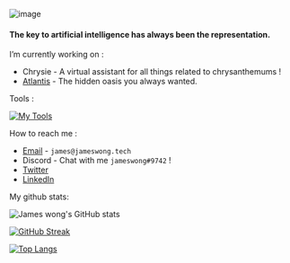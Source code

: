 ![image](https://user-images.githubusercontent.com/87692325/168801884-7996266d-a2eb-4c7f-9dfc-5eb8e3960aad.png)

#### The key to artificial intelligence has always been the representation. 

I’m currently working on :

- Chrysie - A virtual assistant for all things related to chrysanthemums !
- [Atlantis](https://atlantis.jameswong.tech) - The hidden oasis you always wanted.

Tools : 

[![My Tools](https://skillicons.dev/icons?i=docker,git,github,vercel,cloudflare,idea,postman,stackoverflow,figma)](https://github.com/jameswong3388)

How to reach me :

- [Email](mailto:james@jameswong.tech) - `james@jameswong.tech`
- Discord - Chat with me `jameswong#9742` !
- [Twitter](https://twitter.com/jameswong3388)
- [LinkedIn](https://www.linkedin.com/in/jameswong3388/)

My github stats:

![James wong's GitHub stats](https://github-readme-stats.vercel.app/api?username=jameswong3388&show_icons=true&theme=gotham&count_private=true)

[![GitHub Streak](https://github-readme-streak-stats.herokuapp.com/?user=jameswong3388)](https://git.io/streak-stats)

[![Top Langs](https://github-readme-stats.vercel.app/api/top-langs/?username=jameswong3388&layout=compact)](https://github.com/anuraghazra/github-readme-stats)
<!--
**jameswong3388/jameswong3388** is a ✨ _special_ ✨ repository because its `README.md` (this file) appears on your GitHub profile.

Here are some ideas to get you started:

- 🔭 I’m currently working on ...
- 🌱 I’m currently learning ...
- 👯 I’m looking to collaborate on ...
- 🤔 I’m looking for help with ...
- 💬 Ask me about ...
- 📫 How to reach me: ...
- 😄 Pronouns: ...
- ⚡ Fun fact: ...
-->
